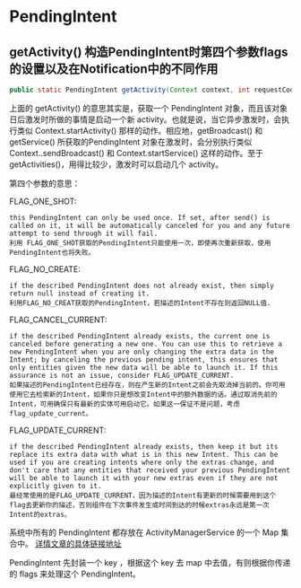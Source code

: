 # PendingIntent

## getActivity() 构造PendingIntent时第四个参数flags的设置以及在Notification中的不同作用

```java
public static PendingIntent getActivity(Context context, int requestCode, Intent intent, int flags)
```

上面的 getActivity() 的意思其实是，获取一个 PendingIntent 对象，而且该对象日后激发时所做的事情是启动一个新 activity。也就是说，当它异步激发时，会执行类似 Context.startActivity() 那样的动作。相应地，getBroadcast() 和 getService() 所获取的PendingIntent 对象在激发时，会分别执行类似 Context..sendBroadcast() 和 Context.startService() 这样的动作。至于 getActivities()，用得比较少，激发时可以启动几个 activity。

第四个参数的意思：

FLAG_ONE_SHOT:

	this PendingIntent can only be used once. If set, after send() is called on it, it will be automatically canceled for you and any future attempt to send through it will fail.
	利用 FLAG_ONE_SHOT获取的PendingIntent只能使用一次，即使再次重新获取，使用PendingIntent也将失败。



FLAG_NO_CREATE:

	if the described PendingIntent does not already exist, then simply return null instead of creating it.
	利用FLAG_NO_CREAT获取的PendingIntent，若描述的Intent不存在则返回NULL值.


FLAG_CANCEL_CURRENT:

	if the described PendingIntent already exists, the current one is canceled before generating a new one. You can use this to retrieve a new PendingIntent when you are only changing the extra data in the Intent; by canceling the previous pending intent, this ensures that only entities given the new data will be able to launch it. If this assurance is not an issue, consider FLAG_UPDATE_CURRENT.
	如果描述的PendingIntent已经存在，则在产生新的Intent之前会先取消掉当前的。你可用使用它去检索新的Intent，如果你只是想改变Intent中的额外数据的话。通过取消先前的Intent，可用确保只有最新的实体可用启动它。如果这一保证不是问题，考虑flag_update_current。



FLAG_UPDATE_CURRENT:

	if the described PendingIntent already exists, then keep it but its replace its extra data with what is in this new Intent. This can be used if you are creating intents where only the extras change, and don't care that any entities that received your previous PendingIntent will be able to launch it with your new extras even if they are not explicitly given to it.
	最经常使用的是FLAG_UPDATE_CURRENT，因为描述的Intent有更新的时候需要用到这个flag去更新你的描述，否则组件在下次事件发生或时间到达的时候extras永远是第一次Intent的extras。

系统中所有的 PendingIntent 都存放在 ActivityManagerService 的一个 Map 集合中。
[详情文章的具体链接地址](https://my.oschina.net/youranhongcha/blog/196933)

PendingIntent 先封装一个 key ，根据这个 key 去 map 中去值，有则根据你传递的 flags 来处理这个 PendingIntent。